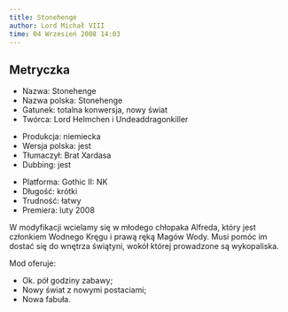 ```yaml
---
title: Stonehenge
author: Lord Michał VIII
time: 04 Wrzesień 2008 14:03
---
```


## Metryczka

<!-- -->
- Nazwa: Stonehenge
- Nazwa polska: Stonehenge
- Gatunek: totalna konwersja, nowy świat
- Twórca: Lord Helmchen i Undeaddragonkiller

<!-- -->
- Produkcja: niemiecka
- Wersja polska: jest
- Tłumaczył: Brat Xardasa
- Dubbing: jest

<!-- -->
- Platforma: Gothic II: NK
- Długość: krótki
- Trudność: łatwy
- Premiera: luty 2008

W modyfikacji wcielamy się w młodego chłopaka Alfreda, który jest członkiem Wodnego Kręgu i prawą ręką Magów Wody. Musi pomóc im dostać się do wnętrza świątyni, wokół której prowadzone są wykopaliska.

Mod oferuje:
- Ok. pół godziny zabawy;
- Nowy świat z nowymi postaciami;
- Nowa fabuła.